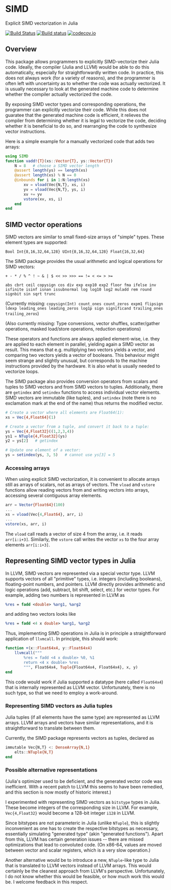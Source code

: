 # SIMD

Explicit SIMD vectorization in Julia

[![Build Status](https://travis-ci.org/eschnett/SIMD.jl.svg?branch=master)](https://travis-ci.org/eschnett/SIMD.jl)
[![Build status](https://ci.appveyor.com/api/projects/status/xwaa3hm5wkiqrc54/branch/master?svg=true)](https://ci.appveyor.com/project/eschnett/simd-jl/branch/master)
[![codecov.io](https://codecov.io/github/eschnett/SIMD.jl/coverage.svg?branch=master)](https://codecov.io/github/eschnett/SIMD.jl?branch=master)

## Overview

This package allows programmers to explicitly SIMD-vectorize their Julia code. Ideally, the compiler (Julia and LLVM) would be able to do this automatically, especially for straightforwardly written code. In practice, this does not always work (for a variety of reasons), and the programmer is often left with uncertainty as to whether the code was actually vectorized. It is usually necessary to look at the generated machine code to determine whether the compiler actually vectorized the code.

By exposing SIMD vector types and corresponding operations, the programmer can explicitly vectorize their code. While this does not guaratee that the generated machine code is efficient, it relieves the compiler from determining whether it is legal to vectorize the code, deciding whether it is beneficial to do so, and rearranging the code to synthesize vector instructions.

Here is a simple example for a manually vectorized code that adds two arrays:
```Julia
using SIMD
function vadd!{T}(xs::Vector{T}, ys::Vector{T})
    N = 8   # choose a SIMD vector length
    @assert length(ys) == length(xs)
    @assert length(xs) % N == 0
    @inbounds for i in 1:N:length(xs)
        xv = vload(Vec{N,T}, xs, i)
        yv = vload(Vec{N,T}, ys, i)
        xv += yv
        vstore(xv, xs, i)
    end
end
```

## SIMD vector operations

SIMD vectors are similar to small fixed-size arrays of "simple" types. These element types are supported:

`Bool Int{8,16,32,64,128} UInt{8,16,32,64,128} Float{16,32,64}`

The SIMD package provides the usual arithmetic and logical operations for SIMD vectors:

`+ - * / % ^ ! ~ & | $ << >> >>> == != < <= > >=`

`abs cbrt ceil copysign cos div exp exp10 exp2 floor fma ifelse inv isfinite isinf isnan issubnormal log log10 log2 muladd rem round signbit sin sqrt trunc`

(Currently missing: `copysign(Int) count_ones count_zeros expm1 flipsign ldexp leading_ones leading_zeros log1p sign significand trailing_ones trailing_zeros`)

(Also currently missing: Type conversions, vector shuffles, scatter/gather operations, masked load/store operations, reduction operations)

These operators and functions are always applied element-wise, i.e. they are applied to each element in parallel, yielding again a SIMD vector as result. This means that e.g. multiplying two vectors yields a vector, and comparing two vectors yields a vector of booleans. This behaviour might seem strange and slightly unusual, but corresponds to the machine instructions provided by the hardware. It is also what is usually needed to vectorize loops.

The SIMD package also provides conversion operators from scalars and tuples to SIMD vectors and from SIMD vectors to tuples. Additionally, there are `getindex` and `setindex` functions to access individual vector elements.  SIMD vectors are immutable (like tuples), and `setindex` (note there is no exclamation mark at the end of the name) thus returns the modified vector.
```Julia
# Create a vector where all elements are Float64(1):
xs = Vec{4,Float64}(1)

# Create a vector from a tuple, and convert it back to a tuple:
ys = Vec{4,Float32}((1,2,3,4))
ys1 = NTuple{4,Float32}(ys)
y2 = ys[2]   # getindex

# Update one element of a vector:
ys = setindex(ys, 3, 5)   # cannot use ys[3] = 5
```

### Accessing arrays

When using explicit SIMD vectorization, it is convenient to allocate arrays still as arrays of scalars, not as arrays of vectors. The `vload` and `vstore` functions allow reading vectors from and writing vectors into arrays, accessing several contiguous array elements.

```Julia
arr = Vector{Float64}(100)
...
xs = vload(Vec{4,Float64}, arr, i)
...
vstore(xs, arr, i)
```
The `vload` call reads a vector of size 4 from the array, i.e. it reads `arr[i:i+3]`. Similarly, the `vstore` call writes the vector `xs` to the four array elements `arr[i:i+3]`.

## Representing SIMD vector types in Julia

In LLVM, SIMD vectors are represented via a special vector type. LLVM supports vectors of all "primitive" types, i.e. integers (including booleans), floating-point numbers, and pointers. LLVM directly provides arithmetic and logic operations (add, subtract, bit shift, select, etc.) for vector types. For example, adding two numbers is represented in LLVM as
```LLVM
%res = fadd <double> %arg1, %arg2
```
and adding two vectors looks like
```LLVM
%res = fadd <4 x double> %arg1, %arg2
```

Thus, implementing SIMD operations in Julia is in principle a straightforward application of `llvmcall`. In principle, this should work:
```Julia
function +(x::Float64x4, y::Float64x4)
    llvmcall("""
        %res = fadd <4 x double> %0, %1
        return <4 x double> %res
        """, Float64x4, Tuple{Float64x4, Float64x4}, x, y)
end
```

This code would work if Julia supported a datatype (here called `Float64x4`) that is internally represented as LLVM vector. Unfortunately, there is no such type, so that we need to employ a work-around.

### Representing SIMD vectors as Julia tuples

Julia tuples (if all elements have the same type) are represented as LLVM arrays. LLVM arrays and vectors have similar representations, and it is straightforward to translate between them.

Currently, the SIMD package represents vectors as tuples, declared as
```Julia
immutable Vec{N,T} <: DenseArray{N,1}
    elts::NTuple{N,T}
end
```

### Possible alternative representations

(Julia's optimizer used to be deficient, and the generated vector code was inefficient. With a recent patch to LLVM this seems to have been remedied, and this section is now mostly of historic interest.)

I experimented with representing SIMD vectors as `bitstype` types in Julia. These become integers of the corresponding size in LLVM. For example, `Vec{4,Float32}` would become a 128-bit integer `i128` in LLVM.

Since bitstypes are not parameteric in Julia (unlike `NTuple`), this is slightly inconvenient as one has to create the respective bitstypes as necessary, essentially simulating "generated type" (akin "generated functions"). Apart from this, LLVM has certain generation issues -- there are missed optimizations that lead to  convoluted code. (On x86-64, values are moved between vector and scalar registers, which is a very slow operation.)

Another alternative would be to introduce a new, `NTuple`-like type to Julia that is translated to LLVM vectors instead of LLVM arrays. This would certainly be the cleanest approach from LLVM's perspective. Unfortunately, I do not know whether this would be feasible, or how much work this would be. I welcome feedback in this respect.
